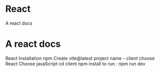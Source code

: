 # React
A react docs
<h1>A react docs</h1>


React Installation
npm Create vite@latest
project name - client
choose React
Choose javaScript
cd client
npm install
to run : npm run dev